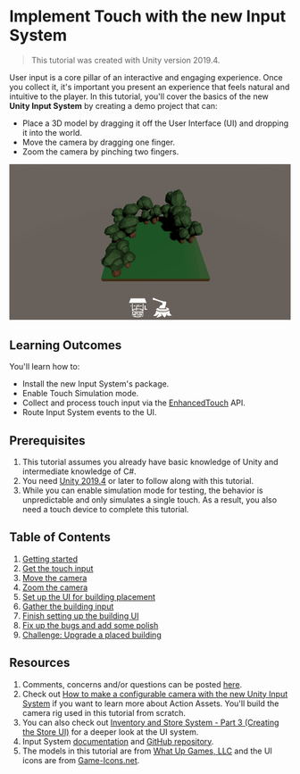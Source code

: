 # Implement Touch with the new Input System

> This tutorial was created with Unity version 2019.4.

User input is a core pillar of an interactive and engaging experience. Once you collect it, it's important you present an experience that feels natural and intuitive to the player. In this tutorial, you'll cover the basics of the new **Unity Input System** by creating a demo project that can:

-   Place a 3D model by dragging it off the User Interface (UI) and dropping it into the world.
-   Move the camera by dragging one finger.
-   Zoom the camera by pinching two fingers.

![Demo of Final Result](./images/finalBuild.gif)

## Learning Outcomes 

You'll learn how to:

-   Install the new Input System's package.
-   Enable Touch Simulation mode.
-   Collect and process touch input via the [EnhancedTouch](https://docs.unity3d.com/Packages/com.unity.inputsystem@1.0/api/UnityEngine.InputSystem.EnhancedTouch.html) API.
-   Route Input System events to the UI.

## Prerequisites

1. This tutorial assumes you already have basic knowledge of Unity and intermediate knowledge of C#. 
2. You need [Unity 2019.4](https://unity3d.com/get-unity/download) or later to follow along with this tutorial. 
3. While you can enable simulation mode for testing, the behavior is unpredictable and only simulates a single touch. As a result, you also need a touch device to complete this tutorial.

## Table of Contents
1. [Getting started](./articles/pt-1-getting-started.md)
2. [Get the touch input](./articles/pt-2-getting-touch-input.md)
3. [Move the camera](./articles/pt-3-moving-the-camera.md)
4. [Zoom the camera](./articles/pt-4-zooming-the-camera.md)
5. [Set up the UI for building placement](./articles/pt-5-setting-up-the-ui-for-building.md)
6. [Gather the building input](./articles/pt-6-gather-input-for-building.md)
7. [Finish setting up the building UI](./articles/pt-7-finish-setting-up-the-ui.md)
8. [Fix up the bugs and add some polish](./articles/pt-8-fixing-bugs-and-adding-polish.md)
9. [Challenge: Upgrade a placed building](./articles/pt-9-challenge-upgrade-a-placed-building.md)

## Resources
1. Comments, concerns and/or questions can be posted [here](https://github.com/Yecats/GameDevTutorials/issues/7).
2. Check out [How to make a configurable camera with the new Unity Input System](https://yecats.github.io/2019/10/17/How-to-make-a-configurable-camera-with-the-new-Input-System.html) if you want to learn more about Action Assets. You'll build the camera rig used in this tutorial from scratch. 
3. You can also check out [Inventory and Store System - Part 3 (Creating the Store UI)](https://channel9.msdn.com/Shows/dotGAME/Inventory-and-Store-System-Part-3-UI) for a deeper look at the UI system. 
4. Input System [documentation](https://docs.unity3d.com/Packages/com.unity.inputsystem@1.0/manual/index.html) and [GitHub repository](https://github.com/Unity-Technologies/InputSystem).
5. The models in this tutorial are from [What Up Games, LLC](http://whatupgames.com/) and the UI icons are from [Game-Icons.net](https://game-icons.net/).

